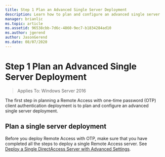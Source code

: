 ```yaml
---
title: Step 1 Plan an Advanced Single Server Deployment
description: Learn how to plan and configure an advanced single server deployment.
manager: brianlic
ms.topic: article
ms.assetid: 96538cbb-7d6c-4860-9ec7-b1834284ad10
ms.author: jgerend
author: JasonGerend
ms.date: 08/07/2020
---
```

# Step 1 Plan an Advanced Single Server Deployment

>Applies To: Windows Server 2016

The first step in planning a Remote Access with one-time password (OTP) client authentication deployment is to plan and configure an advanced single server deployment.

## Plan a single server deployment
Before you deploy Remote Access with OTP, make sure that you have completed all the steps to deploy a single Remote Access server. See [Deploy a Single DirectAccess Server with Advanced Settings](../../../directaccess/single-server-advanced/deploy-a-single-directaccess-server-with-advanced-settings.md).

